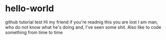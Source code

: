 # hello-world
github tutorial test
Hi my friend if you're readnig this you are lost
I am man, who do not know what he's doing and, I've seen some shit. Also like to code something from time to time
